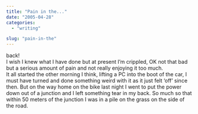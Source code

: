 ```yaml
---
title: "Pain in the..."
date: "2005-04-28"
categories: 
  - "writing"

slug: "pain-in-the"
---
```


back!  
I wish I knew what I have done but at present I’m crippled, OK not that bad but a serious amount of pain and not really enjoying it too much.  
It all started the other morning I think, lifting a PC into the boot of the car, I must have turned and done something weird with it as it just felt ‘off’ since then. But on the way home on the bike last night I went to put the power down out of a junction and I left something tear in my back. So much so that within 50 meters of the junction I was in a pile on the grass on the side of the road.
